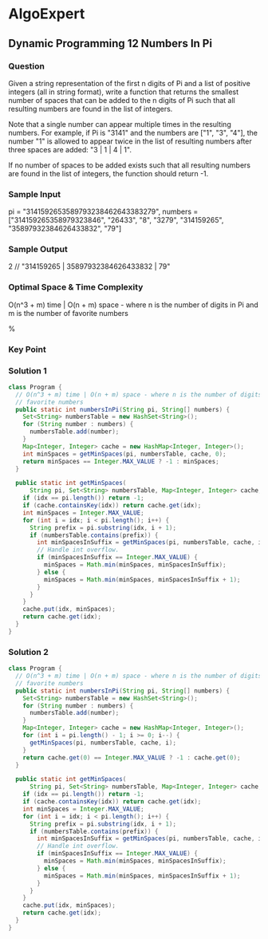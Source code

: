 # AlgoExpert

## Dynamic Programming 12 Numbers In Pi

### Question

Given a string representation of the first n digits of Pi and a list of positive integers (all in string format), write a function that returns the smallest number of spaces that can be added to the n digits of Pi such that all resulting numbers are found in the list of integers.

Note that a single number can appear multiple times in the resulting numbers. For example, if Pi is "3141" and the numbers are ["1", "3", "4"], the number "1" is allowed to appear twice in the list of resulting numbers after three spaces are added: "3 | 1 | 4 | 1".

If no number of spaces to be added exists such that all resulting numbers are found in the list of integers, the function should return -1.

### Sample Input

pi = "3141592653589793238462643383279",
numbers = ["314159265358979323846", "26433", "8", "3279", "314159265", "35897932384626433832", "79"]

### Sample Output

2 // "314159265 | 35897932384626433832 | 79"

### Optimal Space & Time Complexity

O(n^3 + m) time | O(n + m) space - where n is the number of digits in Pi and m is the number of favorite numbers

%

### Key Point

### Solution 1

```java
class Program {
  // O(n^3 + m) time | O(n + m) space - where n is the number of digits in Pi and m is the number of
  // favorite numbers
  public static int numbersInPi(String pi, String[] numbers) {
    Set<String> numbersTable = new HashSet<String>();
    for (String number : numbers) {
      numbersTable.add(number);
    }
    Map<Integer, Integer> cache = new HashMap<Integer, Integer>();
    int minSpaces = getMinSpaces(pi, numbersTable, cache, 0);
    return minSpaces == Integer.MAX_VALUE ? -1 : minSpaces;
  }

  public static int getMinSpaces(
      String pi, Set<String> numbersTable, Map<Integer, Integer> cache, int idx) {
    if (idx == pi.length()) return -1;
    if (cache.containsKey(idx)) return cache.get(idx);
    int minSpaces = Integer.MAX_VALUE;
    for (int i = idx; i < pi.length(); i++) {
      String prefix = pi.substring(idx, i + 1);
      if (numbersTable.contains(prefix)) {
        int minSpacesInSuffix = getMinSpaces(pi, numbersTable, cache, i + 1);
        // Handle int overflow.
        if (minSpacesInSuffix == Integer.MAX_VALUE) {
          minSpaces = Math.min(minSpaces, minSpacesInSuffix);
        } else {
          minSpaces = Math.min(minSpaces, minSpacesInSuffix + 1);
        }
      }
    }
    cache.put(idx, minSpaces);
    return cache.get(idx);
  }
}

```

### Solution 2

```java
class Program {
  // O(n^3 + m) time | O(n + m) space - where n is the number of digits in Pi and m is the number of
  // favorite numbers
  public static int numbersInPi(String pi, String[] numbers) {
    Set<String> numbersTable = new HashSet<String>();
    for (String number : numbers) {
      numbersTable.add(number);
    }
    Map<Integer, Integer> cache = new HashMap<Integer, Integer>();
    for (int i = pi.length() - 1; i >= 0; i--) {
      getMinSpaces(pi, numbersTable, cache, i);
    }
    return cache.get(0) == Integer.MAX_VALUE ? -1 : cache.get(0);
  }

  public static int getMinSpaces(
      String pi, Set<String> numbersTable, Map<Integer, Integer> cache, int idx) {
    if (idx == pi.length()) return -1;
    if (cache.containsKey(idx)) return cache.get(idx);
    int minSpaces = Integer.MAX_VALUE;
    for (int i = idx; i < pi.length(); i++) {
      String prefix = pi.substring(idx, i + 1);
      if (numbersTable.contains(prefix)) {
        int minSpacesInSuffix = getMinSpaces(pi, numbersTable, cache, i + 1);
        // Handle int overflow.
        if (minSpacesInSuffix == Integer.MAX_VALUE) {
          minSpaces = Math.min(minSpaces, minSpacesInSuffix);
        } else {
          minSpaces = Math.min(minSpaces, minSpacesInSuffix + 1);
        }
      }
    }
    cache.put(idx, minSpaces);
    return cache.get(idx);
  }
}

```

